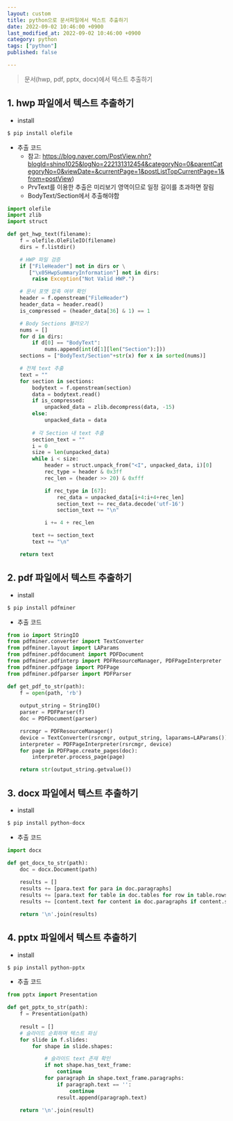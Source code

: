 ```yaml
---
layout: custom
title: python으로 문서파일에서 텍스트 추출하기
date: 2022-09-02 10:46:00 +0900
last_modified_at: 2022-09-02 10:46:00 +0900
category: python
tags: ["python"]
published: false

---
```

> 문서(hwp, pdf, pptx, docx)에서 텍스트 추출하기

## 1. hwp 파일에서 텍스트 추출하기

- install
```bash
$ pip install olefile
```

- 추출 코드
    - 참고: https://blog.naver.com/PostView.nhn?blogId=shino1025&logNo=222131312454&categoryNo=0&parentCategoryNo=0&viewDate=&currentPage=1&postListTopCurrentPage=1&from=postView)
    - PrvText를 이용한 추출은 미리보기 영역이므로 일정 길이를 초과하면 잘림
    - BodyText/Section에서 추출해야함
```python
import olefile
import zlib
import struct

def get_hwp_text(filename):
    f = olefile.OleFileIO(filename)
    dirs = f.listdir()

    # HWP 파일 검증
    if ["FileHeader"] not in dirs or \
       ["\x05HwpSummaryInformation"] not in dirs:
        raise Exception("Not Valid HWP.")

    # 문서 포맷 압축 여부 확인
    header = f.openstream("FileHeader")
    header_data = header.read()
    is_compressed = (header_data[36] & 1) == 1

    # Body Sections 불러오기
    nums = []
    for d in dirs:
        if d[0] == "BodyText":
            nums.append(int(d[1][len("Section"):]))
    sections = ["BodyText/Section"+str(x) for x in sorted(nums)]

    # 전체 text 추출
    text = ""
    for section in sections:
        bodytext = f.openstream(section)
        data = bodytext.read()
        if is_compressed:
            unpacked_data = zlib.decompress(data, -15)
        else:
            unpacked_data = data
    
        # 각 Section 내 text 추출    
        section_text = ""
        i = 0
        size = len(unpacked_data)
        while i < size:
            header = struct.unpack_from("<I", unpacked_data, i)[0]
            rec_type = header & 0x3ff
            rec_len = (header >> 20) & 0xfff

            if rec_type in [67]:
                rec_data = unpacked_data[i+4:i+4+rec_len]
                section_text += rec_data.decode('utf-16')
                section_text += "\n"

            i += 4 + rec_len

        text += section_text
        text += "\n"

    return text
```

## 2. pdf 파일에서 텍스트 추출하기

- install
```bash
$ pip install pdfminer
```

- 추출 코드
```python
from io import StringIO
from pdfminer.converter import TextConverter
from pdfminer.layout import LAParams
from pdfminer.pdfdocument import PDFDocument
from pdfminer.pdfinterp import PDFResourceManager, PDFPageInterpreter
from pdfminer.pdfpage import PDFPage
from pdfminer.pdfparser import PDFParser

def get_pdf_to_str(path):
    f = open(path, 'rb')
    
    output_string = StringIO()
    parser = PDFParser(f)
    doc = PDFDocument(parser)

    rsrcmgr = PDFResourceManager()
    device = TextConverter(rsrcmgr, output_string, laparams=LAParams())
    interpreter = PDFPageInterpreter(rsrcmgr, device)
    for page in PDFPage.create_pages(doc):
        interpreter.process_page(page)

    return str(output_string.getvalue())
```

## 3. docx 파일에서 텍스트 추출하기

- install
```bash
$ pip install python-docx
```

- 추출 코드
```python
import docx

def get_docx_to_str(path):
    doc = docx.Document(path)
    
    results = []
    results += [para.text for para in doc.paragraphs]
    results += [para.text for table in doc.tables for row in table.rows for cell in row.cells for para in cell.paragraphs]
    results += [content.text for content in doc.paragraphs if content.style.name == 'Heading 1' or content.style.name == 'Heading 2' or content.style.name == 'Heading 3']

    return '\n'.join(results)
```

## 4. pptx 파일에서 텍스트 추출하기

- install
```bash
$ pip install python-pptx
```

- 추출 코드
```python
from pptx import Presentation

def get_pptx_to_str(path):
    f = Presentation(path)
    
    result = []
    # 슬라이드 순회하며 텍스트 파싱
    for slide in f.slides:
        for shape in slide.shapes:

            # 슬라이드 text 존재 확인
            if not shape.has_text_frame:
                continue
            for paragraph in shape.text_frame.paragraphs:
                if paragraph.text == '':
                    continue
                result.append(paragraph.text)

    return '\n'.join(result)
```


